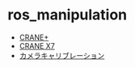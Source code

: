 # ros_manipulation

- [CRANE+](READE_CRANE+.md)
- [CRANE X7](README_CRANE_X7.md)
- [カメラキャリブレーション](README_CAMERACALIB.md)
